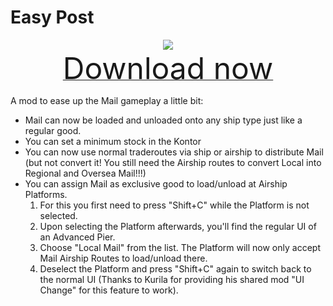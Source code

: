 # Easy Post

<div align=center><img src="_media/Anno1800/mod_banners/smallmodscollection/banner21.png"/></div>

<div align=center><a href="https://github.com/Taludas/SmallModsCollection/releases/latest/download/EasyPost.zip"> <font size="40">Download now</font></a></div>

A mod to ease up the Mail gameplay a little bit:

* Mail can now be loaded and unloaded onto any ship type just like a regular good.
* You can set a minimum stock in the Kontor
* You can now use normal traderoutes via ship or airship to distribute Mail (but not convert it! You still need the Airship routes to convert Local into Regional and Oversea Mail!!!)
* You can assign Mail as exclusive good to load/unload at Airship Platforms.
  1. For this you first need to press "Shift+C" while the Platform is not selected.
  2. Upon selecting the Platform afterwards, you'll find the regular UI of an Advanced Pier.
  3. Choose "Local Mail" from the list. The Platform will now only accept Mail Airship Routes to load/unload there.
  4. Deselect the Platform and press "Shift+C" again to switch back to the normal UI (Thanks to Kurila for providing his shared mod "UI Change" for this feature to work).